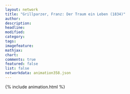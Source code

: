 ```yaml
---
layout: network
title: "Grillparzer, Franz: Der Traum ein Leben (1834)"
author:
description:
headline:
modified:
category:
tags:
imagefeature: 
mathjax: 
chart: 
comments: true
featured: false
list: false
networkdata: animation358.json
---
```

{% include animation.html %}
